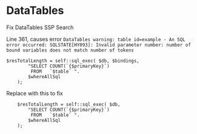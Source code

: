 # DataTables
Fix DataTables SSP Search

Line 361, causes error `DataTables warning: table id=example - An SQL error occurred: SQLSTATE[HY093]: Invalid parameter number: number of bound variables does not match number of tokens`

    $resTotalLength = self::sql_exec( $db, $bindings,
			"SELECT COUNT(`{$primaryKey}`)
			 FROM   `$table` ".
			$whereAllSql
		);
    
Replace with this to fix

		$resTotalLength = self::sql_exec( $db,
			"SELECT COUNT(`{$primaryKey}`)
			 FROM   `$table` ".
			$whereAllSql
		);
